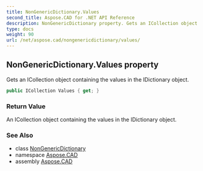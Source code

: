 ```yaml
---
title: NonGenericDictionary.Values
second_title: Aspose.CAD for .NET API Reference
description: NonGenericDictionary property. Gets an ICollection object containing the values in the IDictionary object
type: docs
weight: 90
url: /net/aspose.cad/nongenericdictionary/values/
---
```

## NonGenericDictionary.Values property

Gets an ICollection object containing the values in the IDictionary object.

```csharp
public ICollection Values { get; }
```

### Return Value

An ICollection object containing the values in the IDictionary object.

### See Also

* class [NonGenericDictionary](../)
* namespace [Aspose.CAD](../../nongenericdictionary/)
* assembly [Aspose.CAD](../../../)


